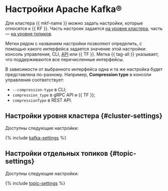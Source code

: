 # Настройки Apache Kafka®

Для кластера {{ mkf-name }} можно задать настройки, которые относятся к {{ KF }}. Часть настроек задается [на уровне кластера](#cluster-settings), часть — [на уровне топиков](#topic-settings).

Метки рядом с названием настройки позволяют определить, с помощью какого интерфейса задается значение этой настройки: консоль управления, CLI, [API](../../glossary/rest-api.md) или {{ TF }}. Метка {{ tag-all }} указывает, что поддерживаются все перечисленные интерфейсы.

В зависимости от выбранного интерфейса одна и та же настройка будет представлена по-разному. Например, **Compression type** в консоли управления соответствует:

* `--compression-type` в CLI;
* `compression_type` в gRPC API и {{ TF }};
* `compressionType` в REST API.

## Настройки уровня кластера {#cluster-settings}

Доступны следующие настройки:

{% include [kafka-settings](../../_includes/mdb/mkf/kafka-settings.md) %}

## Настройки отдельных топиков {#topic-settings}

Доступны следующие настройки:

{% include [topic-settings](../../_includes/mdb/mkf/topic-settings.md) %}